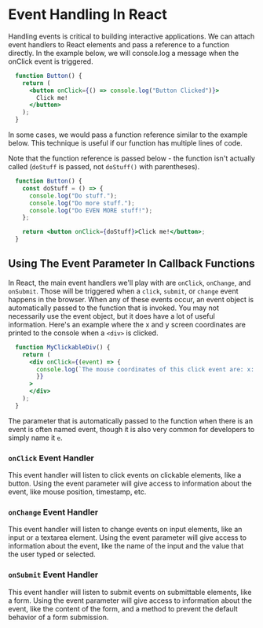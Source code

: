 # Event Handling In React

Handling events is critical to building interactive applications. We can attach event handlers to React elements and pass a reference to a function directly. In the example below, we will console.log a message when the onClick event is triggered.
```jsx
  function Button() {
    return (
      <button onClick={() => console.log("Button Clicked")}>
        Click me!
      </button>
    );
  }
```
In some cases, we would pass a function reference similar to the example below. This technique is useful if our function has multiple lines of code.

Note that the function reference is passed below - the function isn't actually called (```doStuff``` is passed, not ```doStuff()``` with parentheses).
```jsx
  function Button() {
    const doStuff = () => {
      console.log("Do stuff.");
      console.log("Do more stuff.");
      console.log("Do EVEN MORE stuff!");
    };

    return <button onClick={doStuff}>Click me!</button>;
  }
```
## Using The Event Parameter In Callback Functions

In React, the main event handlers we'll play with are ```onClick```, ```onChange```, and ```onSubmit```. Those will be triggered when a ```click```, ```submit```, or ```change``` event happens in the browser. When any of these events occur, an event object is automatically passed to the function that is invoked. You may not necessarily use the event object, but it does have a lot of useful information. Here's an example where the x and y screen coordinates are printed to the console when a ```<div>``` is clicked.
```jsx
  function MyClickableDiv() {
    return (
      <div onClick={(event) => {
        console.log(`The mouse coordinates of this click event are: x: ${event.screenX} and y: ${event.screenY}`);
        }}
      >
      </div>
    );
  }
```
The parameter that is automatically passed to the function when there is an event is often named event, though it is also very common for developers to simply name it ```e```.

### ```onClick``` Event Handler
This event handler will listen to click events on clickable elements, like a button. Using the event parameter will give access to information about the event, like mouse position, timestamp, etc.

### ```onChange``` Event Handler
This event handler will listen to change events on input elements, like an input or a textarea element. Using the event parameter will give access to information about the event, like the name of the input and the value that the user typed or selected.

### ```onSubmit``` Event Handler
This event handler will listen to submit events on submittable elements, like a form. Using the event parameter will give access to information about the event, like the content of the form, and a method to prevent the default behavior of a form submission.